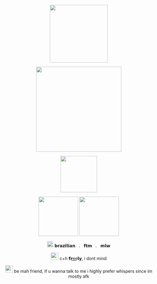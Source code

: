 <p align="center">
    <img width="190" src="https://github.com/user-attachments/assets/952d5fd1-b957-4f03-9390-516c569fe35f">
</p>
<p align="center">
    <img width="280" src="https://github.com/user-attachments/assets/0a6aa371-893c-498c-9dae-43b1f3180c65">
</p>
<p align="center">
    <img width="120" src="https://github.com/user-attachments/assets/cea86e50-dfa1-4498-844b-225493a2643f"
</p>
<p align="center">
    <img src="https://github.com/user-attachments/assets/7b62c4f9-1454-4440-97e1-e064522e42b0" width="130"/> <img src="https://github.com/user-attachments/assets/95a81f55-9c91-4a69-b776-95299c06ece8" width="130"/>
</p>
<p align="center">
    <img width="20" src="https://github.com/user-attachments/assets/615f72e1-1995-44ef-a48d-ba0d6012f31e"> 𝗯𝗿𝗮𝘇𝗶𝗹𝗶𝗮𝗻‎   ‎  ‎ .‎  ‎  ‎   𝗳𝘁𝗺   ‎ ‎ . ‎‎  ‎ 𝗺𝗹𝘄
</p>
<p align="center">
    <img width="25" src="https://github.com/user-attachments/assets/afca2e35-a66b-46ea-8dee-e59654eb6f5c"> c+h 𝗳𝗿e͟e͟𝗹𝘆, i dont mind 
</p>
<p align="center">
    <img width="25" src="https://github.com/user-attachments/assets/2c2d118e-9fe4-4276-bbe0-c7c0cdf3b62b"> be mah friend, if u wanna talk to me i highly prefer whispers since im mostly afk
</p>









